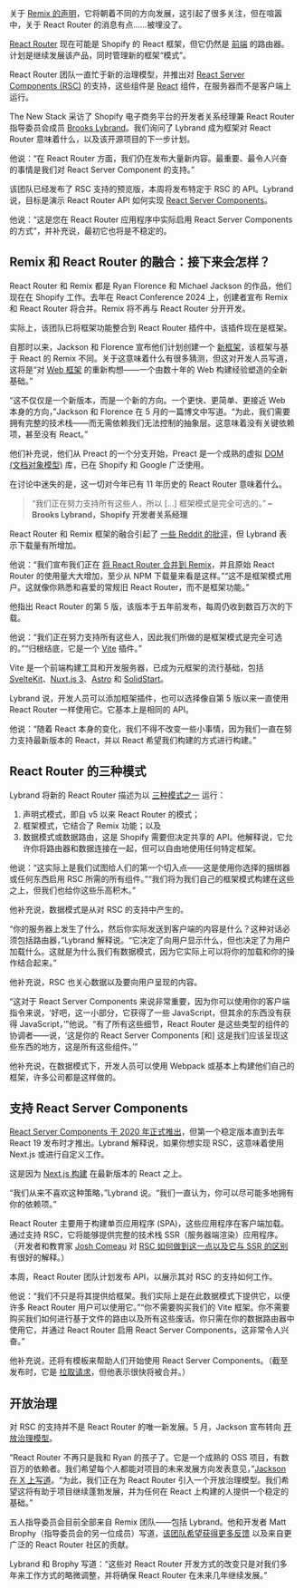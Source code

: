 关于 [Remix 的声明](https://remix.run/blog/wake-up-remix)，它将朝着不同的方向发展，这引起了很多关注，但在喧嚣中，关于 React Router 的消息有点……被埋没了。

[React Router](https://github.com/remix-run/react-router) 现在可能是 Shopify 的 React 框架，但它仍然是 [前端](https://thenewstack.io/introduction-to-frontend-development) 的路由器。计划是继续发展该产品，同时管理新的框架“模式”。

React Router 团队一直忙于新的治理模型，并推出对 [React Server Components (RSC)](https://thenewstack.io/react-server-components-in-a-nutshell/) 的支持，这些组件是 [React](https://thenewstack.io/react-adds-new-experimental-animation-feature/) 组件，在服务器而不是客户端上运行。

The New Stack 采访了 Shopify 电子商务平台的开发者关系经理兼 React Router 指导委员会成员 [Brooks Lybrand](https://www.linkedin.com/in/brooks-lybrand/)。我们询问了 Lybrand 成为框架对 React Router 意味着什么，以及该开源项目的下一步计划。

他说：“在 React Router 方面，我们仍在发布大量新内容。最重要、最令人兴奋的事情是我们对 React Server Component 的支持。”

该团队已经发布了 RSC 支持的预览版，本周将发布特定于 RSC 的 API。Lybrand 说，目标是演示 React Router API 如何实现 [React Server Components](https://thenewstack.io/react-panel-frontend-should-embrace-react-server-components/)。

他说：“这是您在 React Router 应用程序中实际启用 React Server Components 的方式”，并补充说，最初它也将是不稳定的。

## Remix 和 React Router 的融合：接下来会怎样？

React Router 和 Remix 都是 Ryan Florence 和 Michael Jackson 的作品，他们现在在 Shopify 工作。去年在 React Conference 2024 上，创建者宣布 Remix 和 React Router 将合并。Remix 将不再与 React Router 分开开发。

实际上，该团队已将框架功能整合到 React Router 插件中，该插件现在是框架。

自那时以来，Jackson 和 Florence 宣布他们计划创建一个 [新框架](https://remix.run/blog/wake-up-remix)，该框架与基于 React 的 Remix 不同。关于这意味着什么有很多猜测，但这对开发人员写道，这将是“对 [Web 框架](https://thenewstack.io/solidjs-creator-on-confronting-web-framework-complexity/) 的重新构想——一个由数十年的 Web 构建经验塑造的全新基础。”

“这不仅仅是一个新版本，而是一个新的方向。一个更快、更简单、更接近 Web 本身的方向，”Jackson 和 Florence 在 5 月的一篇博文中写道。“为此，我们需要拥有完整的技术栈——而无需依赖我们无法控制的抽象层。这意味着没有关键依赖项，甚至没有 React。”

他们补充说，他们从 Preact 的一个分支开始，Preact 是一个成熟的虚拟 [DOM (文档对象模型)](https://developer.mozilla.org/en-US/docs/Web/API/Document_Object_Model/Introduction) 库，已在 Shopify 和 Google 广泛使用。

在讨论中迷失的是，这一切对今年已有 11 年历史的 React Router 意味着什么。

> “我们正在努力支持所有这些人，所以 [...] 框架模式是完全可选的。”
> **– Brooks Lybrand，Shopify 开发者关系经理**

React Router 和 Remix 框架的融合引起了 [一些 Reddit 的批评](https://thenewstack.io/why-some-developers-are-unhappy-with-react-router/)，但 Lybrand 表示下载量有所增加。

他说：“我们宣布我们正在 [将 React Router 合并到 Remix](https://thenewstack.io/remix-react-router-merge-jetbrains-ide-for-test-automation/)，并且原始 React Router 的使用量大大增加，至少从 NPM 下载量来看是这样。”“这不是框架模式用户。这就像你熟悉和喜爱的常规旧 React Router，而不是框架功能。”

他指出 React Router 的第 5 版，该版本于五年前发布，每周仍收到数百万次的下载。

他说：“我们正在努力支持所有这些人，因此我们所做的是框架模式是完全可选的。”“归根结底，它是一个 [Vite](https://thenewstack.io/development-server-vite-gets-independent-team-and-rust-ifies/) 插件。”

Vite 是一个前端构建工具和开发服务器，已成为元框架的流行基础，包括 [SvelteKit](https://thenewstack.io/rich-harris-talks-sveltekit-and-whats-next-for-svelte/)、[Nuxt.js 3](https://thenewstack.io/dev-news-react-19-nuxt-3-11-a-python-gui-tabnine-llms/)、[Astro](https://thenewstack.io/new-astro-releases-incorporates-sessions-new-astro-actions-tools/) 和 [SolidStart](https://thenewstack.io/how-js-meta-framework-solidstart-became-router-agnostic/)。

Lybrand 说，开发人员可以添加框架插件，也可以选择像自第 5 版以来一直使用 React Router 一样使用它。它基本上是相同的 API。

他说：“随着 React 本身的变化，我们不得不改变一些小事情，因为我们一直在努力支持最新版本的 React，并以 React 希望我们构建的方式进行构建。”

## React Router 的三种模式

Lybrand 将新的 React Router 描述为以 [三种模式之一](https://reactrouter.com/home) 运行：

1. 声明式模式，即自 v5 以来 React Router 的模式；
2. 框架模式，它结合了 Remix 功能；以及
3. 数据模式或数据路由，这是 Shopify 需要但决定共享的 API。他解释说，它允许你将路由器和数据连接在一起，但可以自由地使用任何特定框架。

他说：“这实际上是我们试图给人们的第一个切入点——这是使用你选择的捆绑器或任何东西启用 RSC 所需的所有组件。”“我们将为我们自己的框架模式构建在这些之上，但我们也给你这些乐高积木。”

他补充说，数据模式是从对 RSC 的支持中产生的。

“你的服务器上发生了什么，然后你实际发送到客户端的内容是什么？这种对话必须包括路由器，”Lybrand 解释说。“它决定了向用户显示什么，但也决定了为用户加载什么。这就是为什么我们有数据模式，因为它实际上可以将你的加载和你的操作结合起来。”

他补充说，RSC 也关心数据以及要向用户呈现的内容。

“这对于 React Server Components 来说非常重要，因为你可以使用你的客户端指令来说，‘好吧，这一小部分，它获得了一些 JavaScript，但其余的东西没有获得 JavaScript，’”他说。“有了所有这些细节，React Router 是这些类型的组件的协调者——说，‘这是你的 React Server Components [和] 这是我们应该呈现这些东西的地方，这是所有这些组件。’”

他补充说，在数据模式下，开发人员可以使用 Webpack 或基本上构建他们自己的框架，许多公司都是这样做的。

## 支持 React Server Components

[React Server Components 于 2020 年正式推出](https://dzone.com/articles/react-server-components-rsc-the-future-of-react)，但第一个稳定版本直到去年 React 19 发布时才推出。Lybrand 解释说，如果你想实现 RSC，这意味着使用 Next.js 或进行自定义工作。

这是因为 [Next.js 构建](https://thenewstack.io/how-to-build-a-carbon-aware-website-using-react-and-next-js/) 在最新版本的 React 之上。

“我们从来不喜欢这种策略，”Lybrand 说。“我们一直认为，你可以尽可能多地拥有你的依赖项。”

React Router 主要用于构建单页应用程序 (SPA)，这些应用程序在客户端加载。通过支持 RSC，它将能够提供完整的技术栈 SSR（服务器端渲染）应用程序。（开发者和教育家 [Josh Comeau](https://www.linkedin.com/in/joshwcomeau/?originalSubdomain=ca) 对 [RSC 如何做到这一点以及它与 SSR 的区别](https://www.joshwcomeau.com/react/server-components/) 有很好的解释。）

本周，React Router 团队计划发布 API，以展示其对 RSC 的支持如何工作。

他说：“我们不只是将其提供给框架。我们实际上是在此数据模式下提供它，以便许多 React Router 用户可以使用它。”“你不需要购买我们的 Vite 框架。你不需要购买我们如何进行基于文件的路由以及所有这些废话。你只需在你的数据路由器中使用它，并通过 React Router 启用 React Server Components，这非常令人兴奋。”

他补充说，还将有模板来帮助人们开始使用 React Server Components。（截至发布时，它是 [拉取请求](https://github.com/remix-run/react-router-templates/pull/139)，但他表示很快将被合并。）

## 开放治理

对 RSC 的支持并不是 React Router 的唯一新发展。5 月，Jackson 宣布转向 [开放治理模型](https://github.com/remix-run/react-router/blob/main/GOVERNANCE.md)。

“React Router 不再只是我和 Ryan 的孩子了。它是一个成熟的 OSS 项目，有数百万的依赖者。我们希望每个人都能对项目的未来发展方向发表意见，”[Jackson 在 X 上写道](https://x.com/mjackson/status/1927739177149382991)。“为此，我们正在为 React Router 引入一个开放治理模型。我们希望这将有助于项目继续蓬勃发展，并为任何在 React 上构建的人提供一个稳定的基础。”

五人指导委员会目前全部来自 Remix 团队——包括 Lybrand。他和开发者 Matt Brophy（指导委员会的另一位成员）写道，[该团队希望获得更多反馈](https://remix.run/blog/rr-governance) 以及来自更广泛的 React Router 社区的贡献。

Lybrand 和 Brophy 写道：“这些对 React Router 开发方式的改变只是对我们多年来工作方式的略微调整，并将确保 React Router 在未来几年继续发展。”